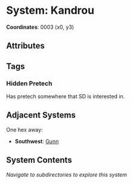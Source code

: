 # System: Kandrou

**Coordinates**: 0003 (x0, y3)

## Attributes

## Tags

### Hidden Pretech 

Has pretech somewhere that SD is interested in. 

## Adjacent Systems

One hex away:
- **Southwest**: [Gunn](../Gunn/system.md)

## System Contents

_Navigate to subdirectories to explore this system_
